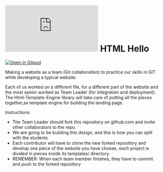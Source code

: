 # ![4Geeks Logo](http://assets.breatheco.de/apis/img/images.php?blob&random&cat=icon&tags=4geeks,16) HTML Hello

[![Open in Gitpod](https://gitpod.io/button/open-in-gitpod.svg)](https://gitpod.io#https://github.com/4GeeksAcademy/html-hello.git)

Making a website as a team (Git collaboration) to practice our skills in GIT while developing a typical website.

Each of us worked on a different file, for a different part of the website and the most senior worked as Team Leader (for integration and deployment). The Html-Template-Engine library will take care of putting all the pieces together,as template engine for building the landing page.

Instructions:
- The Team Leader should fork this repository on github.com and invite other collaborators to the repo.
- We are going to be building this design, and this is how you can split with the students
- Each contributor will have to clone the new forked repository and develop one piece of the website you have chosee, each project is divided in pieces inside its templates/ directory.
- REMEMBER: When each team member finishes, they have to commit and push to the forked repository
